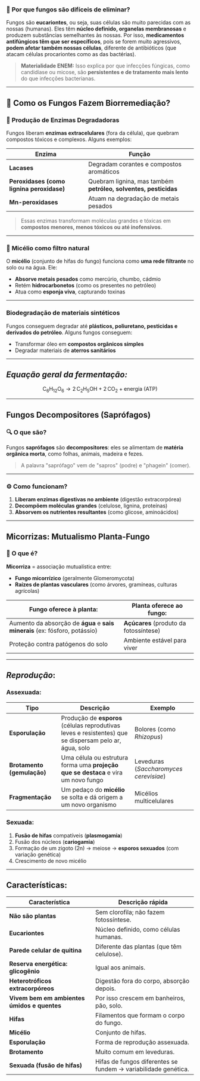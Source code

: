 ### 🧬 **Por que fungos são difíceis de eliminar?**

Fungos são **eucariontes**, ou seja, suas células são muito parecidas com as nossas (humanas). Eles têm **núcleo definido, organelas membranosas** e produzem substâncias semelhantes às nossas. Por isso, **medicamentos antifúngicos têm que ser específicos**, pois se forem muito agressivos, **podem afetar também nossas células**, diferente de antibióticos (que atacam células procariontes como as das bactérias).

> **Materialidade ENEM:** Isso explica por que infecções fúngicas, como candidíase ou micose, são **persistentes e de tratamento mais lento** do que infecções bacterianas.

---
## 🍄 **Como os Fungos Fazem Biorremediação?**

### 🔬 **Produção de Enzimas Degradadoras**

Fungos liberam **enzimas extracelulares** (fora da célula), que quebram compostos tóxicos e complexos. Alguns exemplos:

|Enzima|Função|
|---|---|
|**Lacases**|Degradam corantes e compostos aromáticos|
|**Peroxidases (como lignina peroxidase)**|Quebram lignina, mas também **petróleo, solventes, pesticidas**|
|**Mn-peroxidases**|Atuam na degradação de metais pesados|

> Essas enzimas transformam moléculas grandes e tóxicas em **compostos menores, menos tóxicos ou até inofensivos**.

---

### 🌱 **Micélio como filtro natural**

O **micélio** (conjunto de hifas do fungo) funciona como **uma rede filtrante** no solo ou na água. Ele:
- **Absorve metais pesados** como mercúrio, chumbo, cádmio
- Retém **hidrocarbonetos** (como os presentes no petróleo)
- Atua como **esponja viva**, capturando toxinas
    

---
###  **Biodegradação de materiais sintéticos**

Fungos conseguem degradar até **plásticos, poliuretano, pesticidas e derivados do petróleo**. Alguns fungos conseguem:
- Transformar óleo em **compostos orgânicos simples**
- Degradar materiais de **aterros sanitários**

---
## ***Equação geral da fermentação:***

$$
\text{C}_6\text{H}_{12}\text{O}_6 \rightarrow 2\,\text{C}_2\text{H}_5\text{OH} + 2\,\text{CO}_2 + \text{energia (ATP)}
$$

---
## **Fungos Decompositores (Saprófagos)**

### 🔍 O que são?

Fungos **saprófagos** são **decompositores**: eles se alimentam de **matéria orgânica morta**, como folhas, animais, madeira e fezes.

> A palavra "saprófago" vem de "sapros" (podre) e "phagein" (comer).

---
### ⚙️ Como funcionam?

1. **Liberam enzimas digestivas no ambiente** (digestão extracorpórea)
2. **Decompõem moléculas grandes** (celulose, lignina, proteínas)
3. **Absorvem os nutrientes resultantes** (como glicose, aminoácidos)

---
## **Micorrizas: Mutualismo Planta-Fungo**

### 🤝 O que é?

**Micorriza** = associação mutualística entre:
- **Fungo micorrízico** (geralmente Glomeromycota)
- **Raízes de plantas vasculares** (como árvores, gramíneas, culturas agrícolas)

| Fungo oferece à planta:                                                     | Planta oferece ao fungo:               |
| --------------------------------------------------------------------------- | -------------------------------------- |
| Aumento da absorção de **água** e **sais minerais** (ex: fósforo, potássio) | **Açúcares** (produto da fotossíntese) |
| Proteção contra patógenos do solo                                           | Ambiente estável para viver            |

---
## ***Reprodução***:

### Assexuada:

|Tipo|Descrição|Exemplo|
|---|---|---|
|**Esporulação**|Produção de **esporos** (células reprodutivas leves e resistentes) que se dispersam pelo ar, água, solo|Bolores (como _Rhizopus_)|
|**Brotamento (gemulação)**|Uma célula ou estrutura forma uma **projeção que se destaca** e vira um novo fungo|Leveduras (_Saccharomyces cerevisiae_)|
|**Fragmentação**|Um pedaço do **micélio** se solta e dá origem a um novo organismo|Micélios multicelulares|
### Sexuada: 

1. **Fusão de hifas** compatíveis (**plasmogamia**)
2. Fusão dos núcleos (**cariogamia**)
3. Formação de um zigoto (2n) → meiose → **esporos sexuados** (com variação genética)
4. Crescimento de novo micélio

---
## Características: 

| Característica                              | Descrição rápida                                               |
| ------------------------------------------- | -------------------------------------------------------------- |
| **Não são plantas**                         | Sem clorofila; não fazem fotossíntese.                         |
| **Eucariontes**                             | Núcleo definido, como células humanas.                         |
| **Parede celular de quitina**               | Diferente das plantas (que têm celulose).                      |
| **Reserva energética: glicogênio**          | Igual aos animais.                                             |
| **Heterotróficos extracorpóreos**           | Digestão fora do corpo, absorção depois.                       |
| **Vivem bem em ambientes úmidos e quentes** | Por isso crescem em banheiros, pão, solo.                      |
| **Hifas**                                   | Filamentos que formam o corpo do fungo.                        |
| **Micélio**                                 | Conjunto de hifas.                                             |
| **Esporulação**                             | Forma de reprodução assexuada.                                 |
| **Brotamento**                              | Muito comum em leveduras.                                      |
| **Sexuada (fusão de hifas)**                | Hifas de fungos diferentes se fundem → variabilidade genética. |
